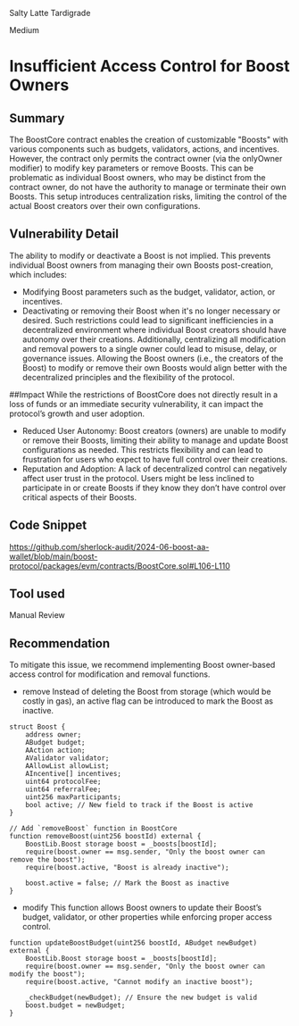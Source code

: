 Salty Latte Tardigrade

Medium

# Insufficient Access Control for Boost Owners

## Summary
The BoostCore contract enables the creation of customizable "Boosts" with various components such as budgets, validators, actions, and incentives. However, the contract only permits the contract owner (via the onlyOwner modifier) to modify key parameters or remove Boosts. This can be problematic as individual Boost owners, who may be distinct from the contract owner, do not have the authority to manage or terminate their own Boosts. This setup introduces centralization risks, limiting the control of the actual Boost creators over their own configurations.

## Vulnerability Detail
The ability to modify or deactivate a Boost is not implied. This prevents individual Boost owners from managing their own Boosts post-creation, which includes:
 - Modifying Boost parameters such as the budget, validator, action, or incentives.
 - Deactivating or removing their Boost when it's no longer necessary or desired.
Such restrictions could lead to significant inefficiencies in a decentralized environment where individual Boost creators should have autonomy over their creations. Additionally, centralizing all modification and removal powers to a single owner could lead to misuse, delay, or governance issues.
Allowing the Boost owners (i.e., the creators of the Boost) to modify or remove their own Boosts would align better with the decentralized principles and the flexibility of the protocol.

##Impact
While the restrictions of BoostCore does not directly result in a loss of funds or an immediate security vulnerability, it can impact the protocol’s growth and user adoption.
 - Reduced User Autonomy: Boost creators (owners) are unable to modify or remove their Boosts, limiting their ability to manage and update Boost configurations as needed. This restricts flexibility and can lead to frustration for users who expect to have full control over their creations.
 - Reputation and Adoption: A lack of decentralized control can negatively affect user trust in the protocol. Users might be less inclined to participate in or create Boosts if they know they don’t have control over critical aspects of their Boosts.

## Code Snippet
https://github.com/sherlock-audit/2024-06-boost-aa-wallet/blob/main/boost-protocol/packages/evm/contracts/BoostCore.sol#L106-L110


## Tool used
Manual Review

## Recommendation
To mitigate this issue, we recommend implementing Boost owner-based access control for modification and removal functions.
 - remove
  Instead of deleting the Boost from storage (which would be costly in gas), an active flag can be introduced to mark the Boost as inactive.
```solidity
struct Boost {
    address owner;
    ABudget budget;
    AAction action;
    AValidator validator;
    AAllowList allowList;
    AIncentive[] incentives;
    uint64 protocolFee;
    uint64 referralFee;
    uint256 maxParticipants;
    bool active; // New field to track if the Boost is active
}

// Add `removeBoost` function in BoostCore
function removeBoost(uint256 boostId) external {
    BoostLib.Boost storage boost = _boosts[boostId];
    require(boost.owner == msg.sender, "Only the boost owner can remove the boost");
    require(boost.active, "Boost is already inactive");

    boost.active = false; // Mark the Boost as inactive
}
```
 - modify
 This function allows Boost owners to update their Boost’s budget, validator, or other properties while enforcing proper access control.
```solidity
function updateBoostBudget(uint256 boostId, ABudget newBudget) external {
    BoostLib.Boost storage boost = _boosts[boostId];
    require(boost.owner == msg.sender, "Only the boost owner can modify the boost");
    require(boost.active, "Cannot modify an inactive boost");

    _checkBudget(newBudget); // Ensure the new budget is valid
    boost.budget = newBudget;
}
```